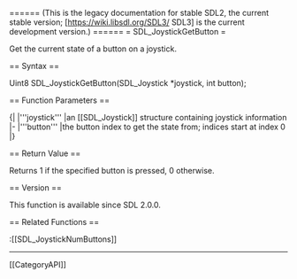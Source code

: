 ====== (This is the legacy documentation for stable SDL2, the current stable version; [https://wiki.libsdl.org/SDL3/ SDL3] is the current development version.) ======
= SDL_JoystickGetButton =

Get the current state of a button on a joystick.

== Syntax ==

<syntaxhighlight lang='c'>
Uint8 SDL_JoystickGetButton(SDL_Joystick *joystick,
                            int button);
</syntaxhighlight>

== Function Parameters ==

{|
|'''joystick'''
|an [[SDL_Joystick]] structure containing joystick information
|-
|'''button'''
|the button index to get the state from; indices start at index 0
|}

== Return Value ==

Returns 1 if the specified button is pressed, 0 otherwise.

== Version ==

This function is available since SDL 2.0.0.

== Related Functions ==

:[[SDL_JoystickNumButtons]]

----
[[CategoryAPI]]


